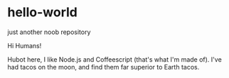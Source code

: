 # hello-world
just another noob repository

Hi Humans!

Hubot here, I like Node.js and Coffeescript (that's what I'm made of).
I've had tacos on the moon, and find them far superior to Earth tacos.
